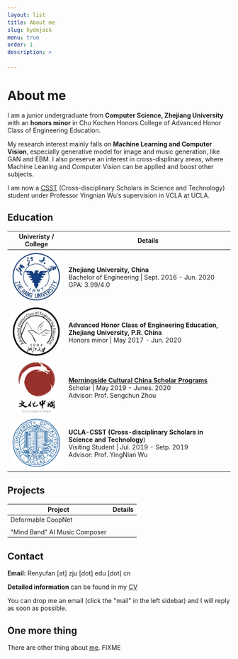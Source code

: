 ```yaml
---
layout: list
title: About me
slug: hydejack
menu: true
order: 1
description: >

---
```


# About me

I am a junior undergraduate from **Computer Science, Zhejiang University** with an **honors minor** in Chu Kochen Honors College of Advanced Honor Class of Engineering Education. 

My research interest mainly falls on **Machine Learning and Computer Vision**, especially generative model for image and music generation, like GAN and EBM. I also preserve an interest in cross-displinary areas, where Machine Leaning and Computer Vision can be applied and boost other subjects.

I am now a [CSST](https://csst.ucla.edu/) (Cross-disciplinary Scholars in Science and Technology) student under Professor Yingnian Wu’s supervision in VCLA at UCLA.

## Education

|          Univeristy / College           | Details                                                      |
| :-------------------------------------: | ------------------------------------------------------------ |
|       ![ZJU](/assets/img/ZJU.png)       | **Zhejiang University, China**                                 <br />Bachelor of Engineering \| Sept. 2016 - Jun. 2020<br />GPA: 3.99/4.0 |
|  ![ACEE_log](/assets/img/ACEE_log.png)  | **Advanced Honor Class of Engineering Education, Zhejiang University, P.R. China**<br />Honors minor \| May 2017 - Jun. 2020<br /> |
| ![Monringside](/assets/img/morning.png) | [**Morningside Cultural China Scholar Programs**](/assets/pdf/Morningside.pdf)<br />Scholar \| May 2019 - Junes. 2020<br />Advisor: Prof. Sengchun Zhou |
|    ![ULCA_log](/assets/img/UCLA.png)    | **UCLA-CSST (Cross-disciplinary Scholars in Science and Technology**)<br />Visiting Student \| Jul. 2019 - Setp. 2019<br />Advisor: Prof. YingNian Wu |

## Projects

| Project                       | Details |
| ----------------------------- | ------- |
| Deformable CoopNet            |         |
|                               |         |
| "Mind Band" AI Music Composer |         |



## Contact

**Email:** Renyufan [at] zju [dot] edu [dot] cn

**Detailed information** can be found in my [CV](https://ryf1123.github.io/assets/pdf/cv)

You can drop me an email (click the "mail" in the left sidebar) and I will reply as soon as possible.

## One more thing

There are other thing about [me](https://ryf1123.github.io). FIXME
